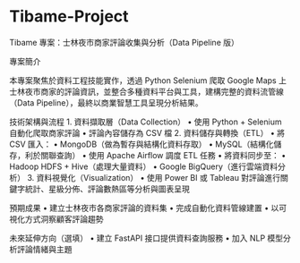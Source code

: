 # Tibame-Project 

Tibame 專案：士林夜市商家評論收集與分析（Data Pipeline 版）

專案簡介

本專案聚焦於資料工程技能實作，透過 Python Selenium 爬取 Google Maps 上士林夜市商家的評論資訊，並整合多種資料平台與工具，建構完整的資料流管線（Data Pipeline），最終以商業智慧工具呈現分析結果。

技術架構與流程
	1.	資料擷取層（Data Collection）
	•	使用 Python + Selenium 自動化爬取商家評論
	•	評論內容儲存為 CSV 檔
	2.	資料儲存與轉換（ETL）
	•	將 CSV 匯入：
	•	MongoDB（做為暫存與結構化資料存取）
	•	MySQL（結構化儲存，利於關聯查詢）
	•	使用 Apache Airflow 調度 ETL 任務
	•	將資料同步至：
	•	Hadoop HDFS + Hive（處理大量資料）
	•	Google BigQuery（進行雲端資料分析）
	3.	資料視覺化（Visualization）
	•	使用 Power BI 或 Tableau 對評論進行關鍵字統計、星級分佈、評論數熱區等分析與圖表呈現


預期成果
	•	建立士林夜市各商家評論的資料集
	•	完成自動化資料管線建置
	•	以可視化方式洞察顧客評論趨勢


未來延伸方向（選填）
	•	建立 FastAPI 接口提供資料查詢服務
	•	加入 NLP 模型分析評論情緒與主題
